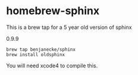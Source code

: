homebrew-sphinx
===============

This is a brew tap for a 5 year old version of sphinx

0.9.9

```
brew tap benjanecke/sphinx
brew install oldsphinx
```
You will need xcode4 to compile this.
